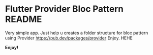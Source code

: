 # Flutter Provider Bloc Pattern README

Very simple app. Just help u creates a folder structure for bloc pattern using Provider https://pub.dev/packages/provider
Enjoy. HEHE

**Enjoy!**
